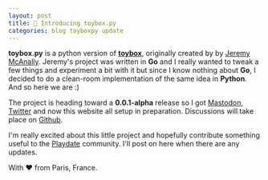 ```yaml
---
layout: post
title: 🧸 Introducing toybox.py
categories: blog toyboxpy update
---
```


**toybox.py** is a python version of <a href="https://github.com/jm/toybox" target="_blank">**toybox**</a>, originally created by  by <a href="https://github.com/jm" target="_blank">Jeremy McAnally</a>. Jeremy's project was written in **Go** and I really wanted to tweak a few things and experiment a bit with it but since I know nothing about **Go**, I decided to do a clean-room implementation of the same idea in **Python**. And so here we are :)

The project is heading toward a **0.0.1-alpha** release so I got <a rel="me" href="https://mastodon.social/@toyboxpy">Mastodon</a>, <a href="https://twitter.com/toyboxpy">Twitter</a> and now this website all setup in preparation. Discussions will take place on <a href="https://github.com/toyboxpy/toybox.py/discussions">Github</a>.

I'm really excited about this little project and hopefully contribute something useful to the <a href="https://play.date" target="_blank">Playdate</a> community. I'll post on here when there are any updates.

With ❤️ from Paris, France.
